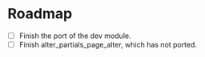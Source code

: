 # Roadmap

- [ ] Finish the port of the dev module.
- [ ] Finish alter_partials_page_alter, which has not ported.
